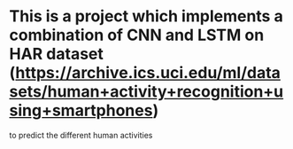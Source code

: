 # This is a project which implements a combination of CNN and LSTM on HAR dataset (https://archive.ics.uci.edu/ml/datasets/human+activity+recognition+using+smartphones)
to predict the different human activities 

